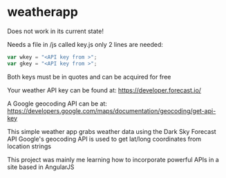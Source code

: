 # weatherapp

Does not work in its current state!

Needs a file in /js called key.js
only 2 lines are needed:
```javascript
var wkey = "<API key from >";
var gkey = "<API key from >";
```
Both keys must be in quotes and can be acquired for free

Your weather API key can be found at: https://developer.forecast.io/ 

A Google geocoding API can be at: https://developers.google.com/maps/documentation/geocoding/get-api-key

This simple weather app grabs weather data using the Dark Sky Forecast API
Google's geocoding API is used to get lat/long coordinates from location strings

This project was mainly me learning how to incorporate powerful APIs in a site based in AngularJS

